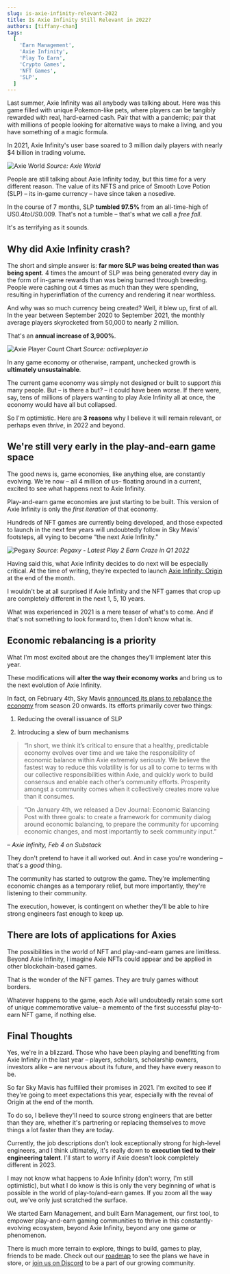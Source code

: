 ```yaml
---
slug: is-axie-infinity-relevant-2022
title: Is Axie Infinity Still Relevant in 2022?
authors: [tiffany-chan]
tags:
  [
    'Earn Management',
    'Axie Infinity',
    'Play To Earn',
    'Crypto Games',
    'NFT Games',
    'SLP',
  ]
---
```


Last summer, Axie Infinity was all anybody was talking about. Here was this game filled with unique Pokemon-like pets, where players can be tangibly rewarded with real, hard-earned cash. Pair that with a pandemic; pair that with millions of people looking for alternative ways to make a living, and you have something of a magic formula.

In 2021, Axie Infinity's user base soared to 3 million daily players with nearly $4 billion in trading volume.

![Axie World](axieworld.png)
_Source: Axie World_

People are still talking about Axie Infinity today, but this time for a very different reason. The value of its NFTS and price of Smooth Love Potion (SLP) – its in-game currency – have since taken a nosedive.

In the course of 7 months, SLP **tumbled 97.5%** from an all-time-high of US$0.4 to US$0.009. That's not a tumble – that's what we call a _free fall_.

It's as terrifying as it sounds.

## Why did Axie Infinity crash?

The short and simple answer is: **far more SLP was being created than was being spent**. 4 times the amount of SLP was being generated every day in the form of in-game rewards than was being burned through breeding. People were cashing out 4 times as much than they were spending, resulting in hyperinflation of the currency and rendering it near worthless.

And why was so much currency being created? Well, it blew up, first of all. In the year between September 2020 to September 2021, the monthly average players skyrocketed from 50,000 to nearly 2 million.

That's an **annual increase of 3,900%**.

![Axie Player Count Chart](axieplayercount.png)
_Source: activeplayer.io_

In any game economy or otherwise, rampant, unchecked growth is **ultimately unsustainable**.

The current game economy was simply not designed or built to support _this_ many people. But – is there a but? – it could have been worse. If there were, say, tens of millions of players wanting to play Axie Infinity all at once, the economy would have all but collapsed.

So I'm optimistic. Here are **3 reasons** why I believe it will remain relevant, or perhaps even _thrive_, in 2022 and beyond.

## We're still very early in the play-and-earn game space

The good news is, game economies, like anything else, are constantly evolving. We're now – all 4 million of us– floating around in a current, excited to see what happens next to Axie Infinity.

Play-and-earn game economies are just starting to be built. This version of Axie Infinity is only the _first iteration_ of that economy.

Hundreds of NFT games are currently being developed, and those expected to launch in the next few years will undoubtedly follow in Sky Mavis’ footsteps, all vying to become “the next Axie Infinity."

![Pegaxy](pegaxy.png)
_Source: Pegaxy - Latest Play 2 Earn Craze in Q1 2022_

Having said this, what Axie Infinity decides to do next will be especially critical. At the time of writing, they’re expected to launch [Axie Infinity: Origin](https://axie.substack.com/p/origin?s=r 'Axie Infinity: Origin') at the end of the month.

I wouldn't be at all surprised if Axie Infinity and the NFT games that crop up are completely different in the next 1, 5, 10 years.

What was experienced in 2021 is a mere teaser of what's to come. And if that's not something to look forward to, then I don't know what is.

## Economic rebalancing is a priority

What I'm most excited about are the changes they'll implement later this year.

These modifications will **alter the way their economy works** and bring us to the next evolution of Axie Infinity.

In fact, on February 4th, Sky Mavis [announced its plans to rebalance the economy](https://axie.substack.com/p/upcoming-season-20-and-economic-balancing?s=r 'announced its plans to rebalance the economy') from season 20 onwards. Its efforts primarily cover two things:

1. Reducing the overall issuance of SLP

2. Introducing a slew of burn mechanisms

> “In short, we think it’s critical to ensure that a healthy, predictable economy evolves over time and we take the responsibility of economic balance within Axie extremely seriously. We believe the fastest way to reduce this volatility is for us all to come to terms with our collective responsibilities within Axie, and quickly work to build consensus and enable each other’s community efforts. Prosperity amongst a community comes when it collectively creates more value than it consumes.

> “On January 4th, we released a Dev Journal: Economic Balancing Post with three goals: to create a framework for community dialog around economic balancing, to prepare the community for upcoming economic changes, and most importantly to seek community input.”

_– Axie Infinity, Feb 4 on Substack_

They don't pretend to have it all worked out. And in case you're wondering – that's a _good_ thing.

The community has started to outgrow the game. They're implementing economic changes as a temporary relief, but more importantly, they're listening to their community.

The execution, however, is contingent on whether they'll be able to hire strong engineers fast enough to keep up.

## There are lots of applications for Axies

The possibilities in the world of NFT and play-and-earn games are limitless. Beyond Axie Infinity, I imagine Axie NFTs could appear and be applied in other blockchain-based games.

That is the wonder of the NFT games. They are truly games without borders.

Whatever happens to the game, each Axie will undoubtedly retain some sort of unique commemorative value– a memento of the first successful play-to-earn NFT game, if nothing else.

## Final Thoughts

Yes, we're in a blizzard. Those who have been playing and benefitting from Axie Infinity in the last year – players, scholars, scholarship owners, investors alike – are nervous about its future, and they have every reason to be.

So far Sky Mavis has fulfilled their promises in 2021. I'm excited to see if they're going to meet expectations this year, especially with the reveal of Origin at the end of the month.

To do so, I believe they'll need to source strong engineers that are better than they are, whether it's partnering or replacing themselves to move things a lot faster than they are today.

Currently, the job descriptions don't look exceptionally strong for high-level engineers, and I think ultimately, it's really down to **execution tied to their engineering talent**. I'll start to worry if Axie doesn't look completely different in 2023.

I may not know what happens to Axie Infinity (don't worry, I'm still optimistic), but what I do know is this is only the very beginning of what is possible in the world of play-to/and-earn games. If you zoom all the way out, we've only just scratched the surface.

We started Earn Management, and built Earn Management, our first tool, to empower play-and-earn gaming communities to thrive in this constantly-evolving ecosystem, beyond Axie Infinity, beyond any one game or phenomenon.

There is much more terrain to explore, things to build, games to play, friends to be made. Check out our [roadmap](https://roadmap.earnalliance.com/ 'roadmap') to see the plans we have in store, or [join us on Discord](https://discord.com/invite/GD65eQuVGz 'join us on Discord') to be a part of our growing community.
